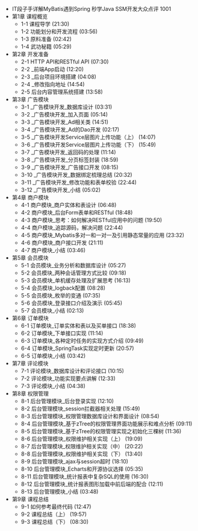 - IT段子手详解MyBatis遇到Spring 秒学Java SSM开发大众点评 1001
- 第1章 课程概览
	- 1-1 课程导学  (21:30)
	- 1-2 功能划分和开发流程  (03:56)
	- 1-3 原料准备  (02:42)
	- 1-4 武功秘籍  (05:29)
- 第2章 开发准备
	- 2-1 HTTP API和RESTful API  (07:30)
	- 2-2 _前端App启动  (12:20)
	- 2-3 _后台项目环境搭建  (04:08)
	- 2-4 _修改指向地址  (14:54)
	- 2-5 后台内容管理系统搭建  (13:58)
- 第3章 广告模块
	- 3-1 _广告模块开发_数据库设计  (03:31)
	- 3-2 _广告模块开发_加入页面  (05:14)
	- 3-3 _广告模块开发_Ad相关类  (14:51)
	- 3-4 _广告模块开发_Ad的Dao开发  (02:17)
	- 3-5 _广告模块开发Service层图片上传功能（上）  (14:07)
	- 3-6 _广告模块开发Service层图片上传功能（下）  (15:49)
	- 3-7 _广告模块开发_返回码的处理  (11:14)
	- 3-8 _广告模块开发_分页标签封装  (18:59)
	- 3-9 _广告模块开发_广告接口开发  (08:15)
	- 3-10 _广告模块开发_数据绑定梳理总结  (20:32)
	- 3-11 _广告模块开发_修改功能和表单校验  (22:44)
	- 3-12 _广告模块开发_小结  (05:02)
- 第4章 商户模块
	- 4-1 商户模块_商户实体和表设计  (06:48)
	- 4-2 商户模块_后台Form表单和RESTful  (18:48)
	- 4-3 商户模块_思考：如何解决RESTful应用中的问题  (19:50)
	- 4-4 商户模块_追踪源码，解决问题  (22:44)
	- 4-5 商户模块_Mybatis多对一和一对一及引用静态常量的应用  (23:32)
	- 4-6 商户模块_商户接口开发  (21:11)
	- 4-7 商户模块_小结  (03:46)
- 第5章 会员模块
	- 5-1 会员模块_业务分析和数据库设计  (05:27)
	- 5-2 会员模块_两种会话管理方式比较  (09:18)
	- 5-3 会员模块_单机缓存处理及扩展思考  (16:13)
	- 5-4 会员模块_logback配置  (08:28)
	- 5-5 会员模块_枚举的变通  (07:35)
	- 5-6 会员模块_登录接口介绍及演示  (05:45)
	- 5-7 会员模块_小结  (02:13)
- 第6章 订单模块
	- 6-1 订单模块_订单实体和表以及买单接口  (18:38)
	- 6-2 订单模块_下单接口实现  (11:14)
	- 6-3 订单模块_各种定时任务的实现方式介绍  (09:49)
	- 6-4 订单模块_SpringTask实现定时更新  (20:57)
	- 6-5 订单模块_小结  (03:42)
- 第7章 评论模块
	- 7-1 评论模块_数据库设计和评论接口  (10:15)
	- 7-2 评论模块_功能实现要点讲解  (12:33)
	- 7-3 评论模块_小结  (04:38)
- 第8章 权限管理
	- 8-1 后台管理模块_后台登录实现  (12:10)
	- 8-2 后台管理模块_session拦截器相关处理  (15:49)
	- 8-3 后台管理模块_权限管理数据库设计和界面设计  (08:54)
	- 8-4 后台管理模块_基于zTree的权限管理界面功能展示和难点分析  (09:11)
	- 8-5 后台管理模块_基于zTree的权限管理实现之初始化三棵树  (11:36)
	- 8-6 后台管理模块_权限维护相关实现（上）  (19:09)
	- 8-7 后台管理模块_权限维护相关实现（中）  (20:22)
	- 8-8 后台管理模块_权限维护相关实现（下）  (13:40)
	- 8-9 后台管理模块_ajax与session超时  (18:10)
	- 8-10 后台管理模块_Echarts和开源协议选择  (05:35)
	- 8-11 后台管理模块_统计报表中复杂SQL的使用  (16:30)
	- 8-12 后台管理模块_统计报表图形加载中前后端的配合  (12:11)
	- 8-13 后台管理模块_小结  (03:48)
- 第9章 课程总结
	- 9-1 如何参考最终代码  (12:47)
	- 9-2 课程总结（上）  (19:57)
	- 9-3 课程总结（下）  (08:30)